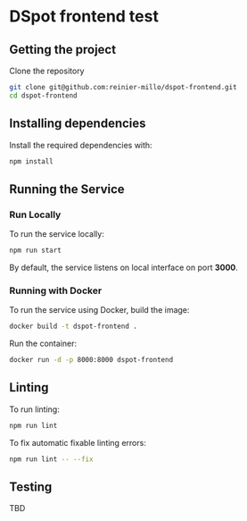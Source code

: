# DSpot frontend test

## Getting the project

Clone the repository

```bash
git clone git@github.com:reinier-millo/dspot-frontend.git
cd dspot-frontend
```

## Installing dependencies

Install the required dependencies with:

```bash
npm install
```

## Running the Service

### Run Locally

To run the service locally:

```bash
npm run start
```

By default, the service listens on local interface on port **3000**.

### Running with Docker

To run the service using Docker, build the image:

```bash
docker build -t dspot-frontend .
```

Run the container:

```bash
docker run -d -p 8000:8000 dspot-frontend
```

## Linting

To run linting:

```bash
npm run lint
```

To fix automatic fixable linting errors:

```bash
npm run lint -- --fix
```

## Testing

TBD
